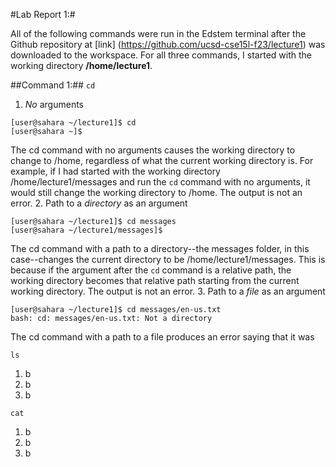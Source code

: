 #Lab Report 1:#

All of the following commands were run in the Edstem terminal after the Github repository at [link] (https://github.com/ucsd-cse15l-f23/lecture1) was downloaded to the workspace. For all three commands, I started with the working directory **/home/lecture1**.

##Command 1:## `cd`

1. *No* arguments
```
[user@sahara ~/lecture1]$ cd
[user@sahara ~]$
```
The cd command with no arguments causes the working directory to change to /home, regardless of what the current working directory is. For example, if I had started with the working directory /home/lecture1/messages and run the `cd` command with no arguments,
it would still change the working directory to /home. The output is not an error.
2. Path to a *directory* as an argument
```
[user@sahara ~/lecture1]$ cd messages
[user@sahara ~/lecture1/messages]$ 
```
The cd command with a path to a directory--the messages folder, in this case--changes the current directory to be /home/lecture1/messages. This is because if the argument after the `cd` command is a relative path, the working directory becomes that relative path
starting from the current working directory. The output is not an error.
3. Path to a *file* as an argument
```
[user@sahara ~/lecture1]$ cd messages/en-us.txt
bash: cd: messages/en-us.txt: Not a directory
```
The cd command with a path to a file produces an error saying that it was 

`ls`

1. b
2. b
3. b

`cat`

1. b
2. b
3. b
